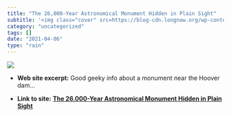 ```yaml
---
title: "The 26,000-Year Astronomical Monument Hidden in Plain Sight"
subtitle: '<img class="cover" src=https://blog-cdn.longnow.org/wp-content/uploads/2019/01/0_Db-LhI9UfyMj06-k.jp...'
category: "uncategorized"
tags: []
date: "2021-04-06"
type: "rain"
---
```

<img class="cover" src=https://blog-cdn.longnow.org/wp-content/uploads/2019/01/0_Db-LhI9UfyMj06-k.jpg>



* **Web site excerpt:** Good geeky info about a monument near the Hoover dam...

* **Link to site:** **[The 26,000-Year Astronomical Monument Hidden in Plain Sight](http://blog.longnow.org/02019/01/29/the-26000-year-astronomical-monument-hidden-in-plain-sight)**